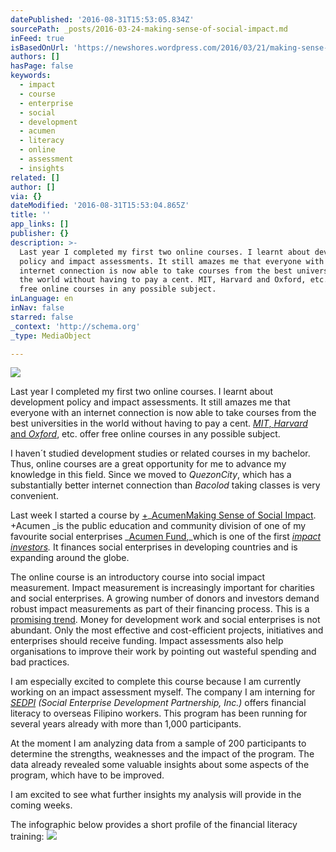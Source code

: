```yaml
---
datePublished: '2016-08-31T15:53:05.834Z'
sourcePath: _posts/2016-03-24-making-sense-of-social-impact.md
inFeed: true
isBasedOnUrl: 'https://newshores.wordpress.com/2016/03/21/making-sense-of-social-impact/'
authors: []
hasPage: false
keywords:
  - impact
  - course
  - enterprise
  - social
  - development
  - acumen
  - literacy
  - online
  - assessment
  - insights
related: []
author: []
via: {}
dateModified: '2016-08-31T15:53:04.865Z'
title: ''
app_links: []
publisher: {}
description: >-
  Last year I completed my first two online courses. I learnt about development
  policy and impact assessments. It still amazes me that everyone with an
  internet connection is now able to take courses from the best universities in
  the world without having to pay a cent. MIT, Harvard and Oxford, etc. offer
  free online courses in any possible subject.
inLanguage: en
inNav: false
starred: false
_context: 'http://schema.org'
_type: MediaObject

---
```

![](https://the-grid-user-content.s3-us-west-2.amazonaws.com/ce3baae6-8233-4186-a5d8-767c74ea39a5.png)

Last year I completed my first two online courses. I learnt about development policy and impact assessments. It still amazes me that everyone with an internet connection is now able to take courses from the best universities in the world without having to pay a cent. _[MIT][0]_[, ][0]_[Harvard ][0]_[and ][0]_[Oxford][0]_, etc. offer free online courses in any possible subject.

I haven´t studied development studies or related courses in my bachelor. Thus, online courses are a great opportunity for me to advance my knowledge in this field. Since we moved to _QuezonCity_, which has a substantially better internet connection than _Bacolod_ taking classes is very convenient.

Last week I started a course by [+][1]_[AcumenMaking Sense of Social Impact][1]. +Acumen _is the public education and community division of one of my favourite social enterprises _[Acumen Fund][2],_which is one of the first _[impact investors][3]._ It finances social enterprises in developing countries and is expanding around the globe.

The online course is an introductory course into social impact measurement. Impact measurement is increasingly important for charities and social enterprises. A growing number of donors and investors demand robust impact measurements as part of their financing process. This is a [promising trend][4]. Money for development work and social enterprises is not abundant. Only the most effective and cost-efficient projects, initiatives and enterprises should receive funding. Impact assessments also help organisations to improve their work by pointing out wasteful spending and bad practices.

I am especially excited to complete this course because I am currently working on an impact assessment myself. The company I am interning for _[SEDPI][5] (Social Enterprise Development Partnership, Inc.)_ offers financial literacy to overseas Filipino workers. This program has been running for several years already with more than 1,000 participants.

At the moment I am analyzing data from a sample of 200 participants to determine the strengths, weaknesses and the impact of the program. The data already revealed some valuable insights about some aspects of the program, which have to be improved.

I am excited to see what further insights my analysis will provide in the coming weeks.

The infographic below provides a short profile of the financial literacy training:
![](https://s3-us-west-2.amazonaws.com/the-grid-img/p/f41b103301768801f5d543b5860bee917a143907.jpg)

[0]: http://edx.org/
[1]: http://plusacumen.org/courses/social-impact-2/
[2]: http://acumen.org/
[3]: https://thegiin.org/impact-investing/
[4]: http://www.theguardian.com/social-enterprise-network/2012/nov/20/measuring-impact-social-enterprise-essential
[5]: http://sedpi.com/